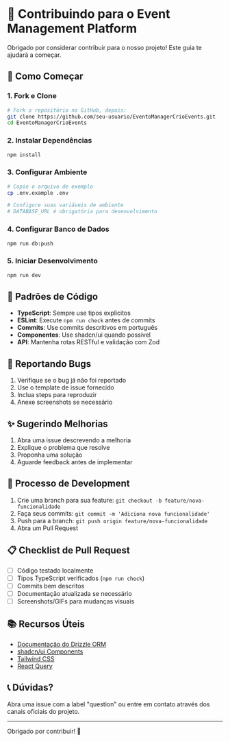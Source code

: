 # 🤝 Contribuindo para o Event Management Platform

Obrigado por considerar contribuir para o nosso projeto! Este guia te ajudará a começar.

## 🚀 Como Começar

### 1. Fork e Clone
```bash
# Fork o repositório no GitHub, depois:
git clone https://github.com/seu-usuario/EventoManagerCrioEvents.git
cd EventoManagerCrioEvents
```

### 2. Instalar Dependências
```bash
npm install
```

### 3. Configurar Ambiente
```bash
# Copie o arquivo de exemplo
cp .env.example .env

# Configure suas variáveis de ambiente
# DATABASE_URL é obrigatória para desenvolvimento
```

### 4. Configurar Banco de Dados
```bash
npm run db:push
```

### 5. Iniciar Desenvolvimento
```bash
npm run dev
```

## 📝 Padrões de Código

- **TypeScript**: Sempre use tipos explícitos
- **ESLint**: Execute `npm run check` antes de commits
- **Commits**: Use commits descritivos em português
- **Componentes**: Use shadcn/ui quando possível
- **API**: Mantenha rotas RESTful e validação com Zod

## 🐛 Reportando Bugs

1. Verifique se o bug já não foi reportado
2. Use o template de issue fornecido
3. Inclua steps para reproduzir
4. Anexe screenshots se necessário

## ✨ Sugerindo Melhorias

1. Abra uma issue descrevendo a melhoria
2. Explique o problema que resolve
3. Proponha uma solução
4. Aguarde feedback antes de implementar

## 🔧 Processo de Development

1. Crie uma branch para sua feature: `git checkout -b feature/nova-funcionalidade`
2. Faça seus commits: `git commit -m 'Adiciona nova funcionalidade'`
3. Push para a branch: `git push origin feature/nova-funcionalidade`
4. Abra um Pull Request

## 📋 Checklist de Pull Request

- [ ] Código testado localmente
- [ ] Tipos TypeScript verificados (`npm run check`)
- [ ] Commits bem descritos
- [ ] Documentação atualizada se necessário
- [ ] Screenshots/GIFs para mudanças visuais

## 📚 Recursos Úteis

- [Documentação do Drizzle ORM](https://orm.drizzle.team/)
- [shadcn/ui Components](https://ui.shadcn.com/)
- [Tailwind CSS](https://tailwindcss.com/)
- [React Query](https://tanstack.com/query/latest)

## 📞 Dúvidas?

Abra uma issue com a label "question" ou entre em contato através dos canais oficiais do projeto.

---

Obrigado por contribuir! 🎉